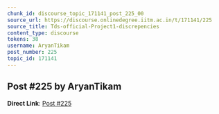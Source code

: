 ```yaml
---
chunk_id: discourse_topic_171141_post_225_00
source_url: https://discourse.onlinedegree.iitm.ac.in/t/171141/225
source_title: Tds-official-Project1-discrepencies
content_type: discourse
tokens: 38
username: AryanTikam
post_number: 225
topic_id: 171141
---
```


## Post #225 by AryanTikam

**Direct Link**: [Post #225](https://discourse.onlinedegree.iitm.ac.in/t/171141/225)
